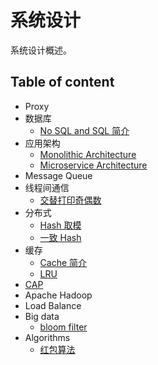 # 系统设计
系统设计概述。

## Table of content
- Proxy
- 数据库
  - [No SQL and SQL 简介](docs\No-SQL-and-SQL.md)
- 应用架构
  - [Monolithic Architecture](docs\Microservice-architecture.md)
  - [Microservice Architecture](docs\Microservice-architecture.md)
- Message Queue
- 线程间通信
  - [交替打印奇偶数](\src\main\java\io\github\wdpm\TwoThread.java)
- 分布式
  - [Hash 取模](docs\Hash-mod-N.md)
  - [一致 Hash](docs\Consistent-hash.md)
- 缓存
  - [Cache 简介](docs\Cache.md)
  - [LRU](docs\LRU.md)
- [CAP](docs\CAP.md)
- Apache Hadoop
- Load Balance
- Big data
  - [bloom filter](docs\Bloom-filter.md)
- Algorithms
  - [红包算法](src\main\java\io\github\wdpm\algorithms\RedPacket.java)